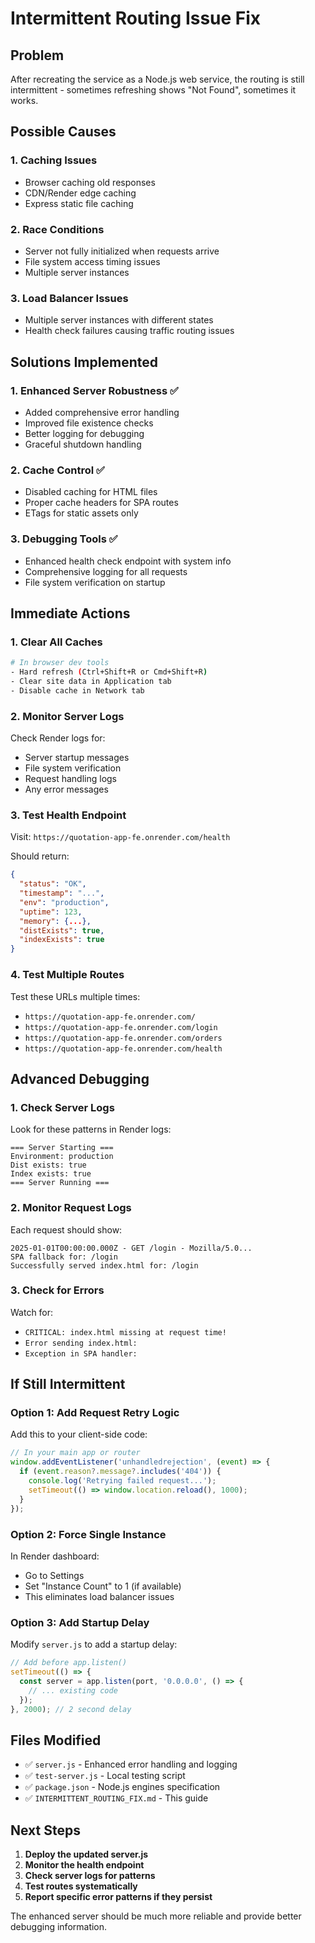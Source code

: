 # Intermittent Routing Issue Fix

## Problem
After recreating the service as a Node.js web service, the routing is still intermittent - sometimes refreshing shows "Not Found", sometimes it works.

## Possible Causes

### 1. **Caching Issues**
- Browser caching old responses
- CDN/Render edge caching
- Express static file caching

### 2. **Race Conditions**
- Server not fully initialized when requests arrive
- File system access timing issues
- Multiple server instances

### 3. **Load Balancer Issues**
- Multiple server instances with different states
- Health check failures causing traffic routing issues

## Solutions Implemented

### 1. **Enhanced Server Robustness** ✅
- Added comprehensive error handling
- Improved file existence checks
- Better logging for debugging
- Graceful shutdown handling

### 2. **Cache Control** ✅
- Disabled caching for HTML files
- Proper cache headers for SPA routes
- ETags for static assets only

### 3. **Debugging Tools** ✅
- Enhanced health check endpoint with system info
- Comprehensive logging for all requests
- File system verification on startup

## Immediate Actions

### 1. **Clear All Caches**
```bash
# In browser dev tools
- Hard refresh (Ctrl+Shift+R or Cmd+Shift+R)
- Clear site data in Application tab
- Disable cache in Network tab
```

### 2. **Monitor Server Logs**
Check Render logs for:
- Server startup messages
- File system verification
- Request handling logs
- Any error messages

### 3. **Test Health Endpoint**
Visit: `https://quotation-app-fe.onrender.com/health`

Should return:
```json
{
  "status": "OK",
  "timestamp": "...",
  "env": "production",
  "uptime": 123,
  "memory": {...},
  "distExists": true,
  "indexExists": true
}
```

### 4. **Test Multiple Routes**
Test these URLs multiple times:
- `https://quotation-app-fe.onrender.com/`
- `https://quotation-app-fe.onrender.com/login`
- `https://quotation-app-fe.onrender.com/orders`
- `https://quotation-app-fe.onrender.com/health`

## Advanced Debugging

### 1. **Check Server Logs**
Look for these patterns in Render logs:
```
=== Server Starting ===
Environment: production
Dist exists: true
Index exists: true
=== Server Running ===
```

### 2. **Monitor Request Logs**
Each request should show:
```
2025-01-01T00:00:00.000Z - GET /login - Mozilla/5.0...
SPA fallback for: /login
Successfully served index.html for: /login
```

### 3. **Check for Errors**
Watch for:
- `CRITICAL: index.html missing at request time!`
- `Error sending index.html:`
- `Exception in SPA handler:`

## If Still Intermittent

### Option 1: Add Request Retry Logic
Add this to your client-side code:
```javascript
// In your main app or router
window.addEventListener('unhandledrejection', (event) => {
  if (event.reason?.message?.includes('404')) {
    console.log('Retrying failed request...');
    setTimeout(() => window.location.reload(), 1000);
  }
});
```

### Option 2: Force Single Instance
In Render dashboard:
- Go to Settings
- Set "Instance Count" to 1 (if available)
- This eliminates load balancer issues

### Option 3: Add Startup Delay
Modify `server.js` to add a startup delay:
```javascript
// Add before app.listen()
setTimeout(() => {
  const server = app.listen(port, '0.0.0.0', () => {
    // ... existing code
  });
}, 2000); // 2 second delay
```

## Files Modified
- ✅ `server.js` - Enhanced error handling and logging
- ✅ `test-server.js` - Local testing script
- ✅ `package.json` - Node.js engines specification
- ✅ `INTERMITTENT_ROUTING_FIX.md` - This guide

## Next Steps
1. **Deploy the updated server.js**
2. **Monitor the health endpoint**
3. **Check server logs for patterns**
4. **Test routes systematically**
5. **Report specific error patterns if they persist**

The enhanced server should be much more reliable and provide better debugging information.

